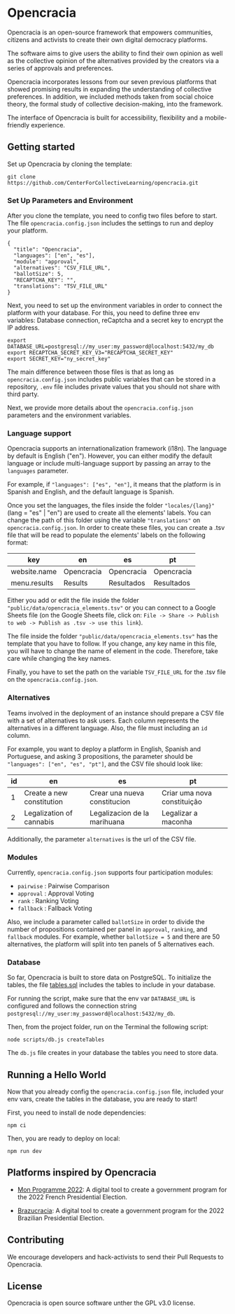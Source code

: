 # Opencracia

Opencracia is an open-source framework that empowers communities, citizens and activists to create their own digital democracy platforms. 

The software aims to give users the ability to find their own opinion as well as the collective opinion of the alternatives provided by the creators via a series of approvals and preferences. 

Opencracia incorporates lessons from our seven previous platforms that showed promising results in expanding the understanding of collective preferences. In addition, we included methods taken from social choice theory, the formal study of collective decision-making, into the framework. 

The interface of Opencracia is built for accessibility, flexibility and a mobile-friendly experience.

## Getting started

Set up Opencracia by cloning the template:
```
git clone https://github.com/CenterForCollectiveLearning/opencracia.git
```
### Set Up Parameters and Environment

After you clone the template, you need to config two files before to start. The file `opencracia.config.json` includes the settings to run and deploy your platform.
```
{
  "title": "Opencracia",
  "languages": ["en", "es"],
  "module": "approval",
  "alternatives": "CSV_FILE_URL",
  "ballotSize": 5,
  "RECAPTCHA_KEY": "",
  "translations": "TSV_FILE_URL"
}
```

Next, you need to set up the environment variables in order to connect the platform with your database. For this, you need to define three env variables: Database connection, reCaptcha and a secret key to encrypt the IP address.

```
export DATABASE_URL=postgresql://my_user:my_password@localhost:5432/my_db
export RECAPTCHA_SECRET_KEY_V3="RECAPTCHA_SECRET_KEY"
export SECRET_KEY="ny_secret_key"
```

The main difference between those files is that as long as `opencracia.config.json` includes public variables that can be stored in a repository, `.env` file includes private values that you should not share with third party.

Next, we provide more details about the `opencracia.config.json` parameters and the environment variables.

### Language support

Opencracia supports an internationalization framework (i18n). The language by default is English ("en"). However, you can either modify the default language or include multi-language support by passing an array to the `languages` parameter. 

For example, if `"languages": ["es", "en"]`, it means that the platform is in Spanish and English, and the default language is Spanish.

Once you set the languages, the files inside the folder `"locales/{lang}"` (lang = "es" | "en") are used to create all the elements' labels. You can change the path of this folder using the variable `"translations"` on `opencracia.config.json`. In order to create these files, you can create a .tsv file that will be read to populate the elements' labels on the following format:

|       key        |        en        |        es        |        pt        |
|   ------------   |   ------------   |   ------------   |   ------------   |
|   website.name   |    Opencracia    |    Opencracia    |    Opencracia    |
|   menu.results   |    Results       |    Resultados    |    Resultados    |


Either you add or edit the file inside the folder `"public/data/opencracia_elements.tsv"`
or you can connect to a Google Sheets file (on the Google Sheets file, click on: `File -> Share -> Publish to web -> Publish as .tsv -> use this link`). 

The file inside the folder `"public/data/opencracia_elements.tsv"` has the template that you have to follow. If you change, any key name in this file, you will have to change the name of element in the code. Therefore, take care while changing the key names.

Finally, you have to set the path on the variable `TSV_FILE_URL` for the .tsv file on the `opencracia.config.json`. 


### Alternatives

Teams involved in the deployment of an instance should prepare a CSV file with a set of alternatives to ask users. Each column represents the alternatives in a different language. Also, the file must including an `id` column.

For example, you want to deploy a platform in English, Spanish and Portuguese, and asking 3 propositions, the parameter should be `"languages": ["en", "es", "pt"]`, and the CSV file should look like:

| id | en | es | pt |
| - | - | - | - |
| 1 | Create a new constitution | Crear una nueva constitucion | Criar uma nova constituição |
| 2 | Legalization of cannabis | Legalizacion de la marihuana | Legalizar a maconha |

Additionally, the parameter `alternatives` is the url of the CSV file. 

### Modules

Currently, `opencracia.config.json` supports four participation modules: 

- `pairwise`  : Pairwise Comparison
- `approval`  : Approval Voting
- `rank`      : Ranking Voting
- `fallback`  : Fallback Voting

Also, we include a parameter called `ballotSize` in order to divide the number of propositions contained per panel in `approval`, `ranking`, and `fallback` modules. For example, whether `ballotSize = 5` and there are 50 alternatives, the platform will split into ten panels of 5 alternatives each.

### Database

So far, Opencracia is built to store data on PostgreSQL. To initialize the tables, the file [tables.sql](tables.sql) includes the tables to include in your database.

For running the script, make sure that the env var `DATABASE_URL` is configured and follows the connection string `postgresql://my_user:my_password@localhost:5432/my_db`.

Then, from the project folder, run on the Terminal the following script:

```
node scripts/db.js createTables
```

The `db.js` file creates in your database the tables you need to store data. 



## Running a Hello World

Now that you already config the `opencracia.config.json` file, included your env vars, create the tables in the database, you are ready to start!

First, you need to install de node dependencies:

```
npm ci
```

Then, you are ready to deploy on local:
```
npm run dev
```



## Platforms inspired by Opencracia

- [Mon Programme 2022](https://monprogramme2022.org): A digital tool to create a government program for the 2022 French Presidential Election.

- [Brazucracia](https://brazucracia.org): A digital tool to create a government program for the 2022 Brazilian Presidential Election.

## Contributing

We encourage developers and hack-activists to send their Pull Requests to Opencracia.

## License

Opencracia is open source software unther the GPL v3.0 license.